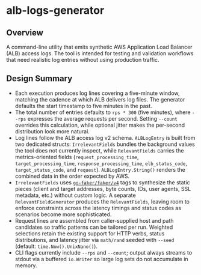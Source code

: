 # alb-logs-generator

## Overview

A command-line utility that emits synthetic AWS Application Load Balancer (ALB) access logs. The tool is intended for testing and validation workflows that need realistic log entries without using production traffic.

## Design Summary

- Each execution produces log lines covering a five-minute window, matching the cadence at which ALB delivers log files. The generator defaults the start timestamp to five minutes in the past.
- The total number of entries defaults to `rps * 300` (five minutes), where `--rps` expresses the average requests per second. Setting `--count` overrides this calculation, while optional jitter makes the per-second distribution look more natural.
- Log lines follow the ALB access log v2 schema. `ALBLogEntry` is built from two dedicated structs: `IrrelevantFields` bundles the background values the tool does not currently inspect, while `RelevantFields` carries the metrics-oriented fields (`request_processing_time`, `target_processing_time`, `response_processing_time`, `elb_status_code`, `target_status_code`, and `request`). `ALBLogEntry.String()` renders the combined data in the order expected by AWS.
- `IrrelevantFields` uses [`go-faker/faker/v4`](https://github.com/go-faker/faker) tags to synthesize the static pieces (client and target addresses, byte counts, IDs, user agents, SSL metadata, etc.) without custom logic. A separate `RelevantFieldGenerator` produces the `RelevantFields`, leaving room to enforce constraints across the latency timings and status codes as scenarios become more sophisticated.
- Request lines are assembled from caller-supplied host and path candidates so traffic patterns can be tailored per run. Weighted selections retain the existing support for HTTP verbs, status distributions, and latency jitter via `math/rand` seeded with `--seed` (default: `time.Now().UnixNano()`).
- CLI flags currently include `--rps` and `--count`; output always streams to stdout via a buffered `io.Writer` so large log sets do not accumulate in memory.
